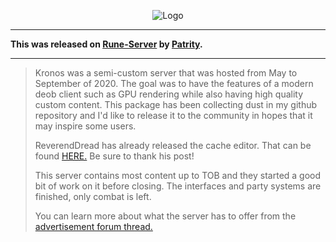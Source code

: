 <p align="center">
  <img src="https://i.imgur.com/bj2EKL4.png" alt="Logo">
</p>

---

**This was released on [Rune-Server](https://www.rune-server.ee/runescape-development/rs2-server/downloads/696766-kronos-osrs-semi-custom-server-deob-client-multi-world-support-184-a.html) by [Patrity](https://www.rune-server.ee/members/patrity/).**

---

> Kronos was a semi-custom server that was hosted from May to September of 2020.
> The goal was to have the features of a modern deob client such as GPU rendering while also having high quality custom content.
> This package has been collecting dust in my github repository and I'd like to release it to the community in hopes that it may inspire some users.
> 
> ReverendDread has already released the cache editor. That can be found [HERE.](https://www.rune-server.ee/runescape-development/rs2-client/tools/695878-open-source-osrs-deob-cache-tools.html) Be sure to thank his post!
>
> This server contains most content up to TOB and they started a good bit of work on it before closing. The interfaces and party systems are finished, only combat is left.
>
> You can learn more about what the server has to offer from the [advertisement forum thread.](https://www.rune-server.ee/runescape-development/rs2-server/advertise/690549-kronos-first-osrs-deob-custom-server-just-released.html)
